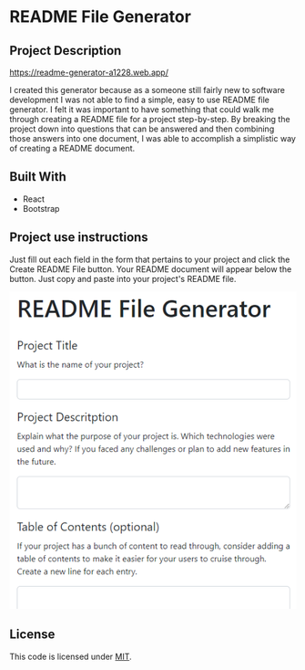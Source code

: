 # README File Generator

## Project Description

https://readme-generator-a1228.web.app/

I created this generator because as a someone still fairly new to software development I was not able to find a simple, easy to use README file generator. I felt it was important to have something that could walk me through creating a README file for a project step-by-step. By breaking the project down into questions that can be answered and then combining those answers into one document, I was able to accomplish a simplistic way of creating a README document. 

## Built With 
* React 
* Bootstrap

## Project use instructions

Just fill out each field in the form that pertains to your project and click the Create README File button. Your README document will appear below the button. Just copy and paste into your project's README file.

![readgen](./public/images/readgen.png)

## License

This code is licensed under [MIT](https://choosealicense.com/licenses/mit/).